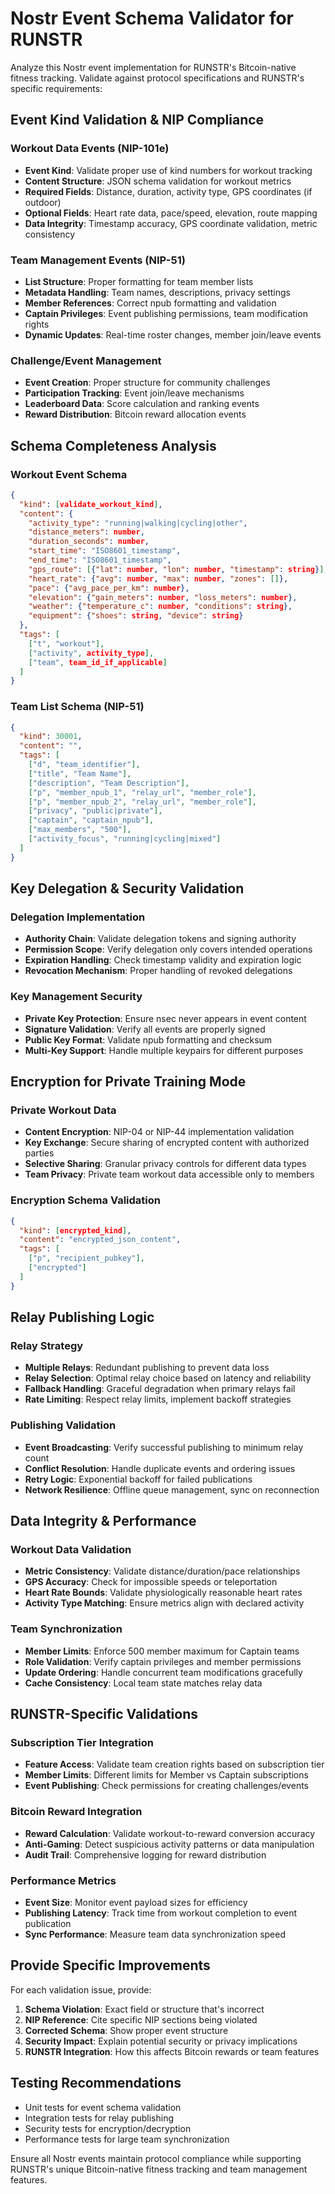 # Nostr Event Schema Validator for RUNSTR

Analyze this Nostr event implementation for RUNSTR's Bitcoin-native fitness tracking. Validate against protocol specifications and RUNSTR's specific requirements:

## Event Kind Validation & NIP Compliance

### Workout Data Events (NIP-101e)
- **Event Kind**: Validate proper use of kind numbers for workout tracking
- **Content Structure**: JSON schema validation for workout metrics
- **Required Fields**: Distance, duration, activity type, GPS coordinates (if outdoor)
- **Optional Fields**: Heart rate data, pace/speed, elevation, route mapping
- **Data Integrity**: Timestamp accuracy, GPS coordinate validation, metric consistency

### Team Management Events (NIP-51)
- **List Structure**: Proper formatting for team member lists
- **Metadata Handling**: Team names, descriptions, privacy settings
- **Member References**: Correct npub formatting and validation
- **Captain Privileges**: Event publishing permissions, team modification rights
- **Dynamic Updates**: Real-time roster changes, member join/leave events

### Challenge/Event Management
- **Event Creation**: Proper structure for community challenges
- **Participation Tracking**: Event join/leave mechanisms
- **Leaderboard Data**: Score calculation and ranking events
- **Reward Distribution**: Bitcoin reward allocation events

## Schema Completeness Analysis

### Workout Event Schema
```json
{
  "kind": [validate_workout_kind],
  "content": {
    "activity_type": "running|walking|cycling|other",
    "distance_meters": number,
    "duration_seconds": number,
    "start_time": "ISO8601_timestamp",
    "end_time": "ISO8601_timestamp", 
    "gps_route": [{"lat": number, "lon": number, "timestamp": string}],
    "heart_rate": {"avg": number, "max": number, "zones": []},
    "pace": {"avg_pace_per_km": number},
    "elevation": {"gain_meters": number, "loss_meters": number},
    "weather": {"temperature_c": number, "conditions": string},
    "equipment": {"shoes": string, "device": string}
  },
  "tags": [
    ["t", "workout"],
    ["activity", activity_type],
    ["team", team_id_if_applicable]
  ]
}
```

### Team List Schema (NIP-51)
```json
{
  "kind": 30001,
  "content": "",
  "tags": [
    ["d", "team_identifier"],
    ["title", "Team Name"],
    ["description", "Team Description"],
    ["p", "member_npub_1", "relay_url", "member_role"],
    ["p", "member_npub_2", "relay_url", "member_role"],
    ["privacy", "public|private"],
    ["captain", "captain_npub"],
    ["max_members", "500"],
    ["activity_focus", "running|cycling|mixed"]
  ]
}
```

## Key Delegation & Security Validation

### Delegation Implementation
- **Authority Chain**: Validate delegation tokens and signing authority
- **Permission Scope**: Verify delegation only covers intended operations
- **Expiration Handling**: Check timestamp validity and expiration logic
- **Revocation Mechanism**: Proper handling of revoked delegations

### Key Management Security
- **Private Key Protection**: Ensure nsec never appears in event content
- **Signature Validation**: Verify all events are properly signed
- **Public Key Format**: Validate npub formatting and checksum
- **Multi-Key Support**: Handle multiple keypairs for different purposes

## Encryption for Private Training Mode

### Private Workout Data
- **Content Encryption**: NIP-04 or NIP-44 implementation validation
- **Key Exchange**: Secure sharing of encrypted content with authorized parties
- **Selective Sharing**: Granular privacy controls for different data types
- **Team Privacy**: Private team workout data accessible only to members

### Encryption Schema Validation
```json
{
  "kind": [encrypted_kind],
  "content": "encrypted_json_content",
  "tags": [
    ["p", "recipient_pubkey"],
    ["encrypted"]
  ]
}
```

## Relay Publishing Logic

### Relay Strategy
- **Multiple Relays**: Redundant publishing to prevent data loss
- **Relay Selection**: Optimal relay choice based on latency and reliability
- **Fallback Handling**: Graceful degradation when primary relays fail
- **Rate Limiting**: Respect relay limits, implement backoff strategies

### Publishing Validation
- **Event Broadcasting**: Verify successful publishing to minimum relay count
- **Conflict Resolution**: Handle duplicate events and ordering issues
- **Retry Logic**: Exponential backoff for failed publications
- **Network Resilience**: Offline queue management, sync on reconnection

## Data Integrity & Performance

### Workout Data Validation
- **Metric Consistency**: Validate distance/duration/pace relationships
- **GPS Accuracy**: Check for impossible speeds or teleportation
- **Heart Rate Bounds**: Validate physiologically reasonable heart rates
- **Activity Type Matching**: Ensure metrics align with declared activity

### Team Synchronization
- **Member Limits**: Enforce 500 member maximum for Captain teams
- **Role Validation**: Verify captain privileges and member permissions
- **Update Ordering**: Handle concurrent team modifications gracefully
- **Cache Consistency**: Local team state matches relay data

## RUNSTR-Specific Validations

### Subscription Tier Integration
- **Feature Access**: Validate team creation rights based on subscription tier
- **Member Limits**: Different limits for Member vs Captain subscriptions
- **Event Publishing**: Check permissions for creating challenges/events

### Bitcoin Reward Integration
- **Reward Calculation**: Validate workout-to-reward conversion accuracy
- **Anti-Gaming**: Detect suspicious activity patterns or data manipulation
- **Audit Trail**: Comprehensive logging for reward distribution

### Performance Metrics
- **Event Size**: Monitor event payload sizes for efficiency
- **Publishing Latency**: Track time from workout completion to event publication
- **Sync Performance**: Measure team data synchronization speed

## Provide Specific Improvements

For each validation issue, provide:
1. **Schema Violation**: Exact field or structure that's incorrect
2. **NIP Reference**: Cite specific NIP sections being violated
3. **Corrected Schema**: Show proper event structure
4. **Security Impact**: Explain potential security or privacy implications
5. **RUNSTR Integration**: How this affects Bitcoin rewards or team features

## Testing Recommendations
- Unit tests for event schema validation
- Integration tests for relay publishing
- Security tests for encryption/decryption
- Performance tests for large team synchronization

Ensure all Nostr events maintain protocol compliance while supporting RUNSTR's unique Bitcoin-native fitness tracking and team management features.